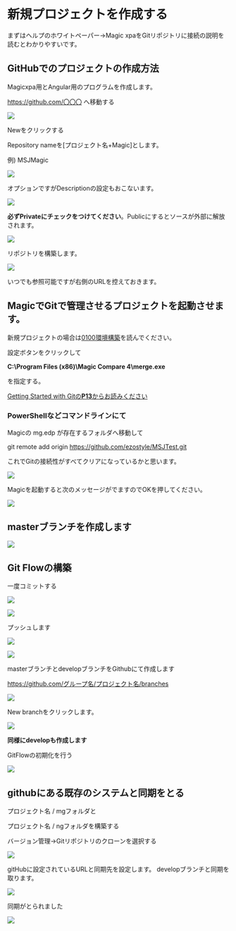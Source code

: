 # 新規プロジェクトを作成する

まずはヘルプのホワイトペーパー→Magic xpaをGitリポジトリに接続の説明を読むとわかりやすいです。

## GitHubでのプロジェクトの作成方法

Magicxpa用とAngular用のプログラムを作成します。

https://github.com/〇〇〇 へ移動する

![](imgs/2023-06-12-19-38-03.png)

Newをクリックする

Repository nameを[プロジェクト名+Magic]とします。

例) MSJMagic

![](imgs/2023-06-12-19-42-20.png)

オプションですがDescriptionの設定もおこないます。

![](imgs/2023-06-12-19-44-04.png)

**必ずPrivateにチェックをつけてください**。Publicにするとソースが外部に解放されます。

![](imgs/2023-06-12-19-56-30.png)

リポジトリを構築します。


![](imgs/2023-06-12-19-57-13.png)

いつでも参照可能ですが右側のURLを控えておきます。

## MagicでGitで管理させるプロジェクトを起動させます。

新規プロジェクトの場合は[0100環境構築]('0100環境構築.md')を読んでください。

設定ボタンをクリックして

**C:\Program Files (x86)\Magic Compare 4\merge.exe**

を指定する。


[Getting Started with Gitの**P13**からお読みください]('https://devnet.magicsoftware.co.jp/images/skillup/magic/download/xpa4/Getting_Started_with_Magic_Git.pdf')

### PowerShellなどコマンドラインにて

Magicの mg.edp が存在するフォルダへ移動して

git remote add origin https://github.com/ezostyle/MSJTest.git

これでGitの接続性がすべてクリアになっているかと思います。

![](imgs/2023-06-12-22-41-19.png)

Magicを起動すると次のメッセージがでますのでOKを押してください。

![](imgs/2023-06-13-06-30-07.png)


## masterブランチを作成します

![](imgs/2023-06-13-06-32-52.png)


## Git Flowの構築

一度コミットする

![](imgs/2023-06-13-01-31-30.png)

![](imgs/2023-06-13-01-32-06.png)


プッシュします

![](imgs/2023-06-13-06-04-40.png)

![](imgs/2023-06-13-06-05-25.png)

masterブランチとdevelopブランチをGithubにて作成します

https://github.com/グループ名/プロジェクト名/branches

![](imgs/2023-06-13-06-37-03.png)

New branchをクリックします。

![](imgs/2023-06-13-06-37-44.png)

**同様にdevelopも作成します**

GitFlowの初期化を行う

![](imgs/2023-06-13-01-29-18.png)

## githubにある既存のシステムと同期をとる

プロジェクト名 / mgフォルダと

プロジェクト名 / ngフォルダを構築する

バージョン管理→Gitリポジトリのクローンを選択する

![](imgs/2023-06-13-08-48-45.png)

gitHubに設定されているURLと同期先を設定します。
developブランチと同期を取ります。

![](imgs/2023-06-13-08-54-44.png)

同期がとられました

![](imgs/2023-06-13-08-55-55.png)